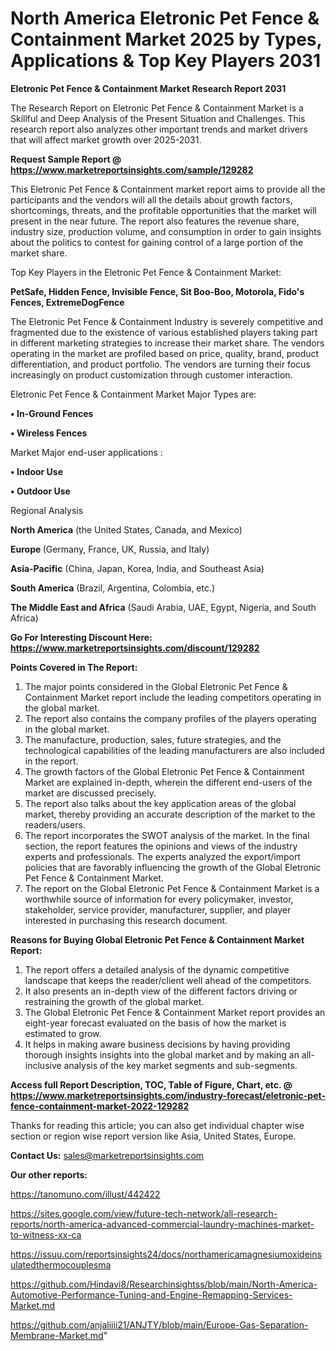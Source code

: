 # North America Eletronic Pet Fence & Containment Market 2025 by Types, Applications & Top Key Players 2031

<strong>Eletronic Pet Fence & Containment Market Research Report 2031</strong>

The Research Report on Eletronic Pet Fence & Containment Market is a Skillful and Deep Analysis of the Present Situation and Challenges. This research report also analyzes other important trends and market drivers that will affect market growth over 2025-2031.

<strong>Request Sample Report @ <a href=https://www.marketreportsinsights.com/sample/129282>https://www.marketreportsinsights.com/sample/129282</a></strong>

This Eletronic Pet Fence & Containment market report aims to provide all the participants and the vendors will all the details about growth factors, shortcomings, threats, and the profitable opportunities that the market will present in the near future. The report also features the revenue share, industry size, production volume, and consumption in order to gain insights about the politics to contest for gaining control of a large portion of the market share.

Top Key Players in the Eletronic Pet Fence & Containment Market:

<strong>PetSafe, Hidden Fence, Invisible Fence, Sit Boo-Boo, Motorola, Fido's Fences, ExtremeDogFence</strong>

The Eletronic Pet Fence & Containment Industry is severely competitive and fragmented due to the existence of various established players taking part in different marketing strategies to increase their market share. The vendors operating in the market are profiled based on price, quality, brand, product differentiation, and product portfolio. The vendors are turning their focus increasingly on product customization through customer interaction.

Eletronic Pet Fence & Containment Market Major Types are:

<strong>• In-Ground Fences

• Wireless Fences</strong>

Market Major end-user applications :

<strong>• Indoor Use

• Outdoor Use</strong>

Regional Analysis

</u><strong><b>North America</b></strong> (the United States, Canada, and Mexico)

<strong><b>Europe </b></strong>(Germany, France, UK, Russia, and Italy)

<strong><b>Asia-Pacific</b></strong> (China, Japan, Korea, India, and Southeast Asia)

<strong><b>South America</b></strong> (Brazil, Argentina, Colombia, etc.)

<strong><b>The Middle East and Africa</b></strong> (Saudi Arabia, UAE, Egypt, Nigeria, and South Africa)

<strong>Go For Interesting Discount Here: <a href=https://www.marketreportsinsights.com/discount/129282>https://www.marketreportsinsights.com/discount/129282</a></strong>

<strong>Points Covered in The Report:</strong>
<ol>
  <li>The major points considered in the Global Eletronic Pet Fence & Containment Market report include the leading competitors operating in the global market.</li>
  <li>The report also contains the company profiles of the players operating in the global market.</li>
  <li>The manufacture, production, sales, future strategies, and the technological capabilities of the leading manufacturers are also included in the report.</li>
  <li>The growth factors of the Global Eletronic Pet Fence & Containment Market are explained in-depth, wherein the different end-users of the market are discussed precisely.</li>
  <li>The report also talks about the key application areas of the global market, thereby providing an accurate description of the market to the readers/users.</li>
  <li>The report incorporates the SWOT analysis of the market. In the final section, the report features the opinions and views of the industry experts and professionals. The experts analyzed the export/import policies that are favorably influencing the growth of the Global Eletronic Pet Fence & Containment Market.</li>
  <li>The report on the Global Eletronic Pet Fence & Containment Market is a worthwhile source of information for every policymaker, investor, stakeholder, service provider, manufacturer, supplier, and player interested in purchasing this research document.</li>
</ol>
<strong>Reasons for Buying Global Eletronic Pet Fence & Containment Market Report:</strong>

<ol>
  <li>The report offers a detailed analysis of the dynamic competitive landscape that keeps the reader/client well ahead of the competitors.</li>
  <li>It also presents an in-depth view of the different factors driving or restraining the growth of the global market.</li>
  <li>The Global Eletronic Pet Fence & Containment Market report provides an eight-year forecast evaluated on the basis of how the market is estimated to grow.</li>
  <li>It helps in making aware business decisions by having providing thorough insights insights into the global market and by making an all-inclusive analysis of the key market segments and sub-segments.</li>
</ol>
<strong>Access full Report Description, TOC, Table of Figure, Chart, etc. @ <a href=https://www.marketreportsinsights.com/industry-forecast/eletronic-pet-fence-containment-market-2022-129282>https://www.marketreportsinsights.com/industry-forecast/eletronic-pet-fence-containment-market-2022-129282</a></strong>


Thanks for reading this article; you can also get individual chapter wise section or region wise report version like Asia, United States, Europe.

<strong>Contact Us:</strong>
sales@marketreportsinsights.com

<strong>Our other reports:</strong>

<a href=https://tanomuno.com/illust/442422>https://tanomuno.com/illust/442422</a>

<a href=https://sites.google.com/view/future-tech-network/all-research-reports/north-america-advanced-commercial-laundry-machines-market-to-witness-xx-ca>https://sites.google.com/view/future-tech-network/all-research-reports/north-america-advanced-commercial-laundry-machines-market-to-witness-xx-ca</a>

<a href=https://issuu.com/reportsinsights24/docs/northamericamagnesiumoxideinsulatedthermocouplesma>https://issuu.com/reportsinsights24/docs/northamericamagnesiumoxideinsulatedthermocouplesma</a>

<a href=https://github.com/Hindavi8/Researchinsightss/blob/main/North-America-Automotive-Performance-Tuning-and-Engine-Remapping-Services-Market.md>https://github.com/Hindavi8/Researchinsightss/blob/main/North-America-Automotive-Performance-Tuning-and-Engine-Remapping-Services-Market.md</a>

<a href=https://github.com/anjaliiii21/ANJTY/blob/main/Europe-Gas-Separation-Membrane-Market.md>https://github.com/anjaliiii21/ANJTY/blob/main/Europe-Gas-Separation-Membrane-Market.md</a>"
